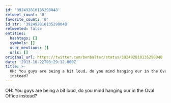 ```yaml
---
id: '392492810135298048'
retweet_count: '0'
favorite_count: '0'
id_str: '392492810135298048'
retweeted: false
entities:
  hashtags: []
  symbols: []
  user_mentions: []
  urls: []
original_url: https://twitter.com/benbalter/status/392492810135298048
date: '2013-10-22T03:29:12.000Z'
title: >-
  OH: You guys are being a bit loud, do you mind hanging our in the Oval Office
  instead?
---
```


OH: You guys are being a bit loud, do you mind hanging our in the Oval Office instead?